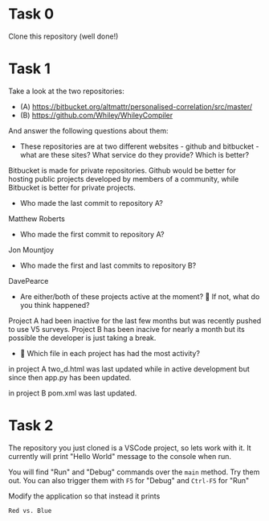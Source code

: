 # Task 0

Clone this repository (well done!)

# Task 1

Take a look at the two repositories:

  * (A) https://bitbucket.org/altmattr/personalised-correlation/src/master/
  * (B) https://github.com/Whiley/WhileyCompiler

And answer the following questions about them:

* These repositories are at two different websites - github and bitbucket - what are these sites?  What service do they provide? Which is better?

Bitbucket is made for private repositories. Github would be better for hosting public projects developed by members of a community, while Bitbucket is better for private projects.

* Who made the last commit to repository A?

Matthew Roberts

* Who made the first commit to repository A?

Jon Mountjoy

* Who made the first and last commits to repository B?

DavePearce

* Are either/both of these projects active at the moment? 🤔 If not, what do you think happened?

Project A had been inactive for the last few months but was recently pushed to use V5 surveys.
Project B has been inacive for nearly a month but its possible the developer is just taking a break.

* 🤔 Which file in each project has had the most activity?

in project A two_d.html was last updated while in active development but since then app.py has been updated.

in project B pom.xml was last updated.

# Task 2

The repository you just cloned is a VSCode project, so lets work with it.  It currently will print "Hello World" message to the console when run.

You will find "Run" and "Debug" commands over the `main` method.  Try them out.  You can also trigger them with `F5` for "Debug" and `Ctrl-F5` for "Run"

Modify the application so that instead it prints

~~~~~
Red vs. Blue
~~~~~

